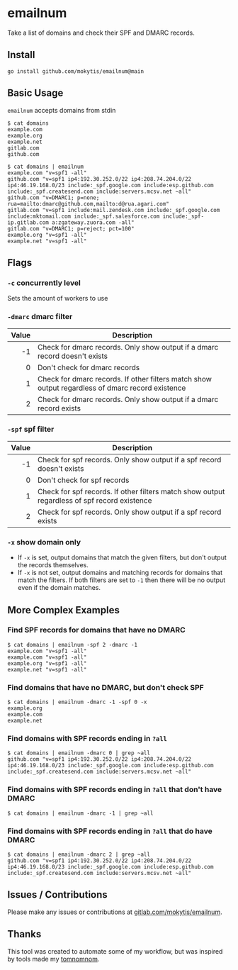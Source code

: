 # emailnum

Take a list of domains and check their SPF and DMARC records.

## Install

```
go install github.com/mokytis/emailnum@main
```

## Basic Usage

`emailnum` accepts domains from stdin

```
$ cat domains
example.com
example.org
example.net
gitlab.com
github.com

$ cat domains | emailnum
example.com "v=spf1 -all"
github.com "v=spf1 ip4:192.30.252.0/22 ip4:208.74.204.0/22 ip4:46.19.168.0/23 include:_spf.google.com include:esp.github.com include:_spf.createsend.com include:servers.mcsv.net ~all"
github.com "v=DMARC1; p=none; rua=mailto:dmarc@github.com,mailto:d@rua.agari.com"
gitlab.com "v=spf1 include:mail.zendesk.com include:_spf.google.com include:mktomail.com include:_spf.salesforce.com include:_spf-ip.gitlab.com a:zgateway.zuora.com -all"
gitlab.com "v=DMARC1; p=reject; pct=100"
example.org "v=spf1 -all"
example.net "v=spf1 -all"
```

## Flags

### `-c` concurrently level

Sets the amount of workers to use

### `-dmarc` dmarc filter

| Value | Description                                                                                      |
|------:|--------------------------------------------------------------------------------------------------|
|    -1 | Check for dmarc records. Only show output if a dmarc record doesn't exists                       |
|     0 | Don't check for dmarc records                                                                    |
|     1 | Check for dmarc records. If other filters match show output regardless of dmarc record existence |
|     2 | Check for dmarc records. Only show output if a dmarc record exists                               |

### `-spf` spf filter

| Value | Description                                                                                  |
|------:|----------------------------------------------------------------------------------------------|
|    -1 | Check for spf records. Only show output if a spf record doesn't exists                       |
|     0 | Don't check for spf records                                                                  |
|     1 | Check for spf records. If other filters match show output regardless of spf record existence |
|     2 | Check for spf records. Only show output if a spf record exists                               |

### `-x` show domain only

* If `-x` is set, output domains that match the given filters, but don't output
  the records themselves.
* If `-x` is not set, output domains and matching records for domains that
  match the filters. If both filters are set to `-1` then there will be no
  output even if the domain matches.

## More Complex Examples

### Find SPF records for domains that have no DMARC

```
$ cat domains | emailnum -spf 2 -dmarc -1
example.com "v=spf1 -all"
example.com "v=spf1 -all"
example.org "v=spf1 -all"
example.net "v=spf1 -all"
```

### Find domains that have no DMARC, but don't check SPF

```
$ cat domains | emailnum -dmarc -1 -spf 0 -x
example.org
example.com
example.net
```

### Find domains with SPF records ending in `?all`

```
$ cat domains | emailnum -dmarc 0 | grep ~all
github.com "v=spf1 ip4:192.30.252.0/22 ip4:208.74.204.0/22 ip4:46.19.168.0/23 include:_spf.google.com include:esp.github.com include:_spf.createsend.com include:servers.mcsv.net ~all"
```

### Find domains with SPF records ending in `?all` that don't have DMARC

```
$ cat domains | emailnum -dmarc -1 | grep ~all
```

### Find domains with SPF records ending in `?all` that do have DMARC

```
$ cat domains | emailnum -dmarc 2 | grep ~all
github.com "v=spf1 ip4:192.30.252.0/22 ip4:208.74.204.0/22 ip4:46.19.168.0/23 include:_spf.google.com include:esp.github.com include:_spf.createsend.com include:servers.mcsv.net ~all"
```

## Issues / Contributions

Please make any issues or contributions at
[gitlab.com/mokytis/emailnum](https://gitlab.com/mokytis/emailnum).

## Thanks

This tool was created to automate some of my workflow, but was inspired by
tools made my [tomnomnom](https://github.com/tomnomnom).
